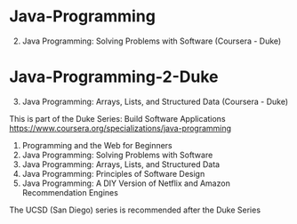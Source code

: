 # Java-Programming
2. Java Programming: Solving Problems with Software (Coursera - Duke)


# Java-Programming-2-Duke
3. Java Programming: Arrays, Lists, and Structured Data (Coursera - Duke)

This is part of the Duke Series: Build Software Applications
https://www.coursera.org/specializations/java-programming

1. Programming and the Web for Beginners
2. Java Programming: Solving Problems with Software
3. Java Programming: Arrays, Lists, and Structured Data
4. Java Programming: Principles of Software Design
5. Java Programming: A DIY Version of Netflix and Amazon Recommendation Engines

The UCSD (San Diego) series is recommended after the Duke Series
